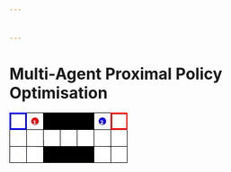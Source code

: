 ```yaml
---


---
```


<h1 id="multi-agent-proximal-policy-optimisation">Multi-Agent Proximal Policy Optimisation</h1>
<p><img src="Switch2-v0.gif" alt=""></p>

